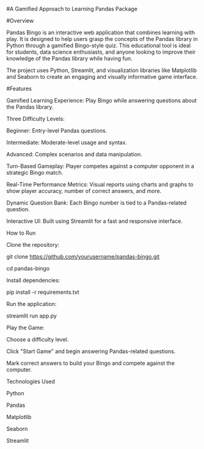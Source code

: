 #A Gamified Approach to Learning Pandas Package

#Overview

Pandas Bingo is an interactive web application that combines learning with play. It is designed to help users grasp the concepts of the Pandas library in Python through a gamified Bingo-style quiz. This educational tool is ideal for students, data science enthusiasts, and anyone looking to improve their knowledge of the Pandas library while having fun.

The project uses Python, Streamlit, and visualization libraries like Matplotlib and Seaborn to create an engaging and visually informative game interface.

#Features

Gamified Learning Experience: Play Bingo while answering questions about the Pandas library.

Three Difficulty Levels:

Beginner: Entry-level Pandas questions.

Intermediate: Moderate-level usage and syntax.

Advanced: Complex scenarios and data manipulation.

Turn-Based Gameplay: Player competes against a computer opponent in a strategic Bingo match.

Real-Time Performance Metrics: Visual reports using charts and graphs to show player accuracy, number of correct answers, and more.

Dynamic Question Bank: Each Bingo number is tied to a Pandas-related question.

Interactive UI: Built using Streamlit for a fast and responsive interface.

How to Run

Clone the repository:

git clone https://github.com/yourusername/pandas-bingo.git

cd pandas-bingo

Install dependencies:

pip install -r requirements.txt

Run the application:


streamlit run app.py

Play the Game:

Choose a difficulty level.

Click "Start Game" and begin answering Pandas-related questions.

Mark correct answers to build your Bingo and compete against the computer.

Technologies Used

Python

Pandas

Matplotlib

Seaborn

Streamlit
